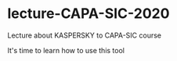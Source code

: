 # lecture-CAPA-SIC-2020
Lecture about KASPERSKY to CAPA-SIC course

It's time to learn how to use this tool

